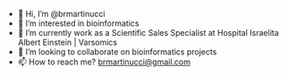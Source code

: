 - 👋 Hi, I’m @brmartinucci
- 👀 I’m interested in bioinformatics
- 🌱 I’m currently work as a Scientific Sales Specialist at Hospital Israelita Albert Einstein | Varsomics
- 💞️ I’m looking to collaborate on bioinformatics projects
- 📫 How to reach me? brmartinucci@gmail.com

<!---
brmartinucci/brmartinucci is a ✨ special ✨ repository because its `README.md` (this file) appears on your GitHub profile.
You can click the Preview link to take a look at your changes.
--->
